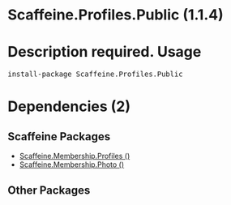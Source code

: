 ﻿Scaffeine.Profiles.Public (1.1.4)
======
Description required.
Usage
======
<pre>install-package Scaffeine.Profiles.Public</pre>
Dependencies (2)
=====

Scaffeine Packages
------
* [Scaffeine.Membership.Profiles ()](https://github.com/wcpro/Scaffeine/tree/master/src/Scaffeine.Membership.Profiles)
* [Scaffeine.Membership.Photo ()](https://github.com/wcpro/Scaffeine/tree/master/src/Scaffeine.Membership.Photo)

Other Packages
------
